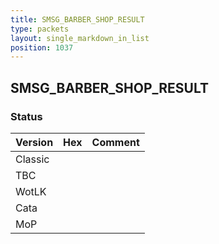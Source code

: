 ```yaml
---
title: SMSG_BARBER_SHOP_RESULT
type: packets
layout: single_markdown_in_list
position: 1037
---
```


## SMSG_BARBER_SHOP_RESULT

### Status

Version | Hex | Comment
---------- | ---------- | ----------
Classic |  |
TBC |  |
WotLK |  |
Cata |  |
MoP |  |
